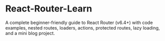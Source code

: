 # React-Router-Learn
A complete beginner-friendly guide to React Router (v6.4+) with code examples, nested routes, loaders, actions, protected routes, lazy loading, and a mini blog project.
